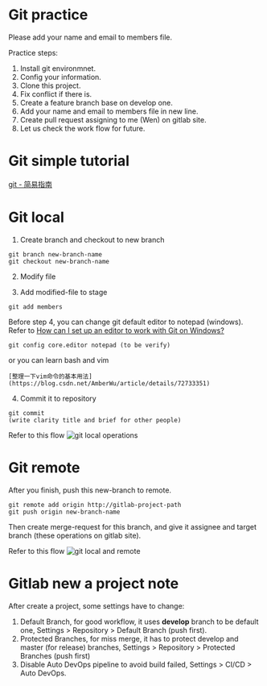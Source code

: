 # Git practice

Please add your name and email to members file.

Practice steps:

1. Install git environmnet.
2. Config your information.
3. Clone this project.
4. Fix conflict if there is.
5. Create a feature branch base on develop one.
6. Add your name and email to members file in new line.
7. Create pull request assigning to me (Wen) on gitlab site.
8. Let us check the work flow for future.

# Git simple tutorial

[git - 简易指南](https://www.bootcss.com/p/git-guide/)

# Git local

1. Create branch and checkout to new branch
```
git branch new-branch-name
git checkout new-branch-name
```
2. Modify file

3. Add modified-file to stage
```
git add members
```

Before step 4, you can change git default editor to notepad (windows).
Refer to
[How can I set up an editor to work with Git on Windows?](https://stackoverflow.com/questions/10564/how-can-i-set-up-an-editor-to-work-with-git-on-windows/1431003)
```
git config core.editor notepad (to be verify)
```
or you can learn bash and vim
```
[整理一下vim命令的基本用法](https://blog.csdn.net/AmberWu/article/details/72733351)
```

4. Commit it to repository
```
git commit
(write clarity title and brief for other people)
```

Refer to this flow ![git local operations](https://git-scm.com/figures/18333fig0106-tn.png)

# Git remote

After you finish, push this new-branch to remote.
```
git remote add origin http://gitlab-project-path
git push origin new-branch-name
```
Then create merge-request for this branch, and give it assignee and target
branch (these operations on gitlab site).

Refer to this flow ![git local and remote](https://blog.techbridge.cc/img/kdchang/cs101/git-workflow.png)

# Gitlab new a project note

After create a project, some settings have to change:
1. Default Branch, for good workflow, it uses **develop** branch to be default one, Settings > Repository > Default Branch (push first).
2. Protected Branches, for miss merge, it has to protect develop and master (for release) branches, Settings > Repository > Protected Branches (push first)
3. Disable Auto DevOps pipeline to avoid build failed, Settings > CI/CD > Auto DevOps.
